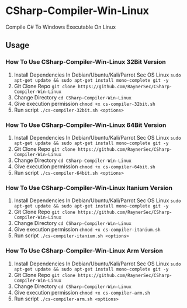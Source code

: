 # CSharp-Compiler-Win-Linux
Compile C# To Windows Executable On Linux

## Usage
### How To Use CSharp-Compiler-Win-Linux 32Bit Version
1. Install Dependencies In Debian/Ubuntu/Kali/Parrot Sec OS Linux `sudo apt-get update && sudo apt-get install mono-complete git -y`
2. Git Clone Repo `git clone https://github.com/RaynerSec/CSharp-Compiler-Win-Linux`
3. Change Directory `cd CSharp-Compiler-Win-Linux`
4. Give execution permission `chmod +x cs-compiler-32bit.sh`
5. Run script `./cs-compiler-32bit.sh <options>`
### How To Use CSharp-Compiler-Win-Linux 64Bit Version
1. Install Dependencies In Debian/Ubuntu/Kali/Parrot Sec OS Linux `sudo apt-get update && sudo apt-get install mono-complete git -y`
2. Git Clone Repo `git clone https://github.com/RaynerSec/CSharp-Compiler-Win-Linux`
3. Change Directory `cd CSharp-Compiler-Win-Linux`
4. Give execution permission `chmod +x cs-compiler-64bit.sh`
5. Run script `./cs-compiler-64bit.sh <options>`
### How To Use CSharp-Compiler-Win-Linux Itanium Version
1. Install Dependencies In Debian/Ubuntu/Kali/Parrot Sec OS Linux `sudo apt-get update && sudo apt-get install mono-complete git -y`
2. Git Clone Repo `git clone https://github.com/RaynerSec/CSharp-Compiler-Win-Linux`
3. Change Directory `cd CSharp-Compiler-Win-Linux`
4. Give execution permission `chmod +x cs-compiler-itanium.sh`
5. Run script `./cs-compiler-itanium.sh <options>`
### How To Use CSharp-Compiler-Win-Linux Arm Version
1. Install Dependencies In Debian/Ubuntu/Kali/Parrot Sec OS Linux `sudo apt-get update && sudo apt-get install mono-complete git -y`
2. Git Clone Repo `git clone https://github.com/RaynerSec/CSharp-Compiler-Win-Linux`
3. Change Directory `cd CSharp-Compiler-Win-Linux`
4. Give execution permission `chmod +x cs-compiler-arm.sh`
5. Run script `./cs-compiler-arm.sh <options>`

